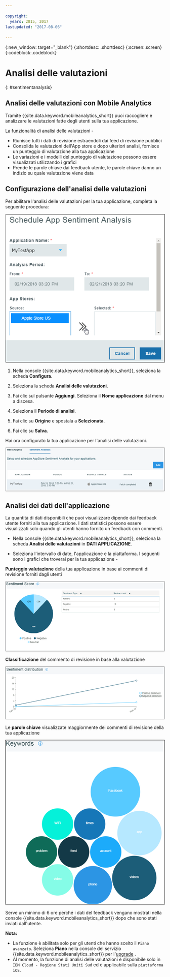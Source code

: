```yaml
---

copyright:
  years: 2015, 2017
lastupdated: "2017-08-06"

---
```

{:new_window: target="_blank"}
{:shortdesc: .shortdesc}
{:screen:.screen}
{:codeblock:.codeblock}

# Analisi delle valutazioni 
{: #sentimentanalysis}

## Analisi delle valutazioni con Mobile Analytics

Tramite {{site.data.keyword.mobileanalytics_short}} puoi raccogliere e analizzare le valutazioni fatte degli utenti sulla tua applicazione.

La funzionalità di analisi delle valutazioni -

 - Riunisce tutti i dati di revisione estraendoli dai feed di revisione pubblici
 - Consolida le valutazioni dell'App store e dopo ulteriori analisi, fornisce un punteggio di valutazione alla tua applicazione
 - Le variazioni e i modelli del punteggio di valutazione possono essere visualizzati utilizzando i grafici
 - Prende le parole chiave dai feedback utente, le parole chiave danno un indizio su quale valutazione viene data
 
## Configurazione dell'analisi delle valutazioni

Per abilitare l'analisi delle valutazioni per la tua applicazione, completa la seguente procedura:

![configura valutazione](images/configure_sentiment.png)

1. Nella console {{site.data.keyword.mobileanalytics_short}}, seleziona la scheda **Configura**.

2. Seleziona la scheda **Analisi delle valutazioni**.

3. Fai clic sul pulsante **Aggiungi**. Seleziona il **Nome applicazione** dal menu a discesa.

4. Seleziona il **Periodo di analisi**. 

5. Fai clic su **Origine** e spostala a **Selezionata**.

6. Fai clic su **Salva**.

Hai ora configurato la tua applicazione per l'analisi delle valutazioni.

![valutazione](images/sentiment_analysis.png)

## Analisi dei dati dell'applicazione 

La quantità di dati disponibili che puoi visualizzare dipende dai feedback utente forniti alla tua applicazione. I dati statistici possono essere visualizzati solo quando gli utenti hanno fornito un feedback con commenti.

 - Nella console {{site.data.keyword.mobileanalytics_short}}, seleziona la scheda **Analisi delle valutazioni** in **DATI APPLICAZIONE**.

 - Seleziona l'intervallo di date, l'applicazione e la piattaforma. I seguenti sono i grafici che troverai per la tua applicazione -

**Punteggio valutazione** della tua applicazione in base ai commenti di revisione forniti dagli utenti 

![punteggio valutazione](images/sentiment_score.png)

**Classificazione** del commento di revisione in base alla valutazione

![commenti revisione](images/sentiment_review.png)

Le **parole chiave** visualizzate maggiormente dei commenti di revisione della tua applicazione

![parole chiave](images/sentiment_keywords.png)


Serve un minimo di 6 ore perché i dati del feedback vengano mostrati nella console {{site.data.keyword.mobileanalytics_short}} dopo che sono stati inviati dall'utente.

**Nota:**
 - La funzione è abilitata solo per gli utenti che hanno scelto il `Piano avanzato`. Seleziona **Piano** nella console del servizio {{site.data.keyword.mobileanalytics_short}} per l'[upgrade](https://console-tok02-red.cdn.s-bluemix.net/docs/account/change-plan.html#changing) .
 - Al momento, la funzione di analisi delle valutazioni è disponibile solo in `IBM Cloud - Regione Stati Uniti Sud` ed è applicabile sulla `piattaforma iOS`.








































